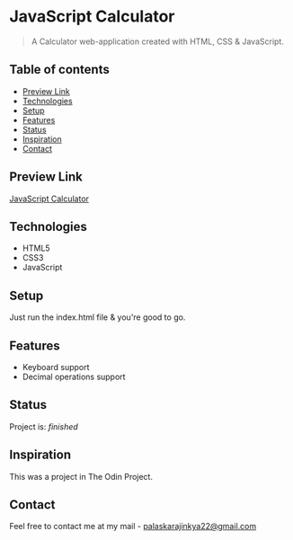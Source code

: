 ﻿# JavaScript Calculator
> A Calculator web-application created with HTML, CSS & JavaScript.

## Table of contents
* [Preview Link](#preview-link)
* [Technologies](#technologies)
* [Setup](#setup)
* [Features](#features)
* [Status](#status)
* [Inspiration](#inspiration)
* [Contact](#contact)


## Preview Link
[JavaScript Calculator](https://ajinkyap22.github.io/calculator-js/)


## Technologies
* HTML5
* CSS3
* JavaScript


## Setup
Just run the index.html file & you're good to go.


## Features
* Keyboard support
* Decimal operations support


## Status
Project is:  _finished_

## Inspiration
This was a project in The Odin Project.

## Contact
Feel free to contact me at my mail - palaskarajinkya22@gmail.com
